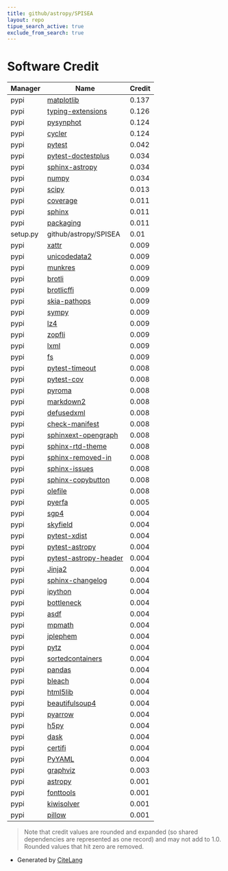 ```yaml
---
title: github/astropy/SPISEA
layout: repo
tipue_search_active: true
exclude_from_search: true
---
```

# Software Credit

|Manager|Name|Credit|
|-------|----|------|
|pypi|[matplotlib](https://matplotlib.org)|0.137|
|pypi|[typing-extensions](https://pypi.org/project/typing-extensions)|0.126|
|pypi|[pysynphot](https://github.com/spacetelescope/pysynphot)|0.124|
|pypi|[cycler](https://github.com/matplotlib/cycler)|0.124|
|pypi|[pytest](https://pypi.org/project/pytest)|0.042|
|pypi|[pytest-doctestplus](https://pypi.org/project/pytest-doctestplus)|0.034|
|pypi|[sphinx-astropy](https://pypi.org/project/sphinx-astropy)|0.034|
|pypi|[numpy](https://pypi.org/project/numpy)|0.034|
|pypi|[scipy](https://pypi.org/project/scipy)|0.013|
|pypi|[coverage](https://github.com/nedbat/coveragepy)|0.011|
|pypi|[sphinx](https://pypi.org/project/sphinx)|0.011|
|pypi|[packaging](https://pypi.org/project/packaging)|0.011|
|setup.py|github/astropy/SPISEA|0.01|
|pypi|[xattr](https://pypi.org/project/xattr)|0.009|
|pypi|[unicodedata2](https://pypi.org/project/unicodedata2)|0.009|
|pypi|[munkres](https://pypi.org/project/munkres)|0.009|
|pypi|[brotli](https://pypi.org/project/brotli)|0.009|
|pypi|[brotlicffi](https://pypi.org/project/brotlicffi)|0.009|
|pypi|[skia-pathops](https://pypi.org/project/skia-pathops)|0.009|
|pypi|[sympy](https://pypi.org/project/sympy)|0.009|
|pypi|[lz4](https://pypi.org/project/lz4)|0.009|
|pypi|[zopfli](https://pypi.org/project/zopfli)|0.009|
|pypi|[lxml](https://pypi.org/project/lxml)|0.009|
|pypi|[fs](https://pypi.org/project/fs)|0.009|
|pypi|[pytest-timeout](https://pypi.org/project/pytest-timeout)|0.008|
|pypi|[pytest-cov](https://pypi.org/project/pytest-cov)|0.008|
|pypi|[pyroma](https://pypi.org/project/pyroma)|0.008|
|pypi|[markdown2](https://pypi.org/project/markdown2)|0.008|
|pypi|[defusedxml](https://pypi.org/project/defusedxml)|0.008|
|pypi|[check-manifest](https://pypi.org/project/check-manifest)|0.008|
|pypi|[sphinxext-opengraph](https://pypi.org/project/sphinxext-opengraph)|0.008|
|pypi|[sphinx-rtd-theme](https://pypi.org/project/sphinx-rtd-theme)|0.008|
|pypi|[sphinx-removed-in](https://pypi.org/project/sphinx-removed-in)|0.008|
|pypi|[sphinx-issues](https://pypi.org/project/sphinx-issues)|0.008|
|pypi|[sphinx-copybutton](https://pypi.org/project/sphinx-copybutton)|0.008|
|pypi|[olefile](https://pypi.org/project/olefile)|0.008|
|pypi|[pyerfa](https://github.com/liberfa/pyerfa)|0.005|
|pypi|[sgp4](https://github.com/brandon-rhodes/python-sgp4)|0.004|
|pypi|[skyfield](http://github.com/brandon-rhodes/python-skyfield/)|0.004|
|pypi|[pytest-xdist](https://github.com/pytest-dev/pytest-xdist)|0.004|
|pypi|[pytest-astropy](https://pypi.org/project/pytest-astropy)|0.004|
|pypi|[pytest-astropy-header](https://pypi.org/project/pytest-astropy-header)|0.004|
|pypi|[Jinja2](https://pypi.org/project/Jinja2)|0.004|
|pypi|[sphinx-changelog](https://pypi.org/project/sphinx-changelog)|0.004|
|pypi|[ipython](https://pypi.org/project/ipython)|0.004|
|pypi|[bottleneck](https://pypi.org/project/bottleneck)|0.004|
|pypi|[asdf](https://pypi.org/project/asdf)|0.004|
|pypi|[mpmath](https://pypi.org/project/mpmath)|0.004|
|pypi|[jplephem](https://pypi.org/project/jplephem)|0.004|
|pypi|[pytz](https://pypi.org/project/pytz)|0.004|
|pypi|[sortedcontainers](https://pypi.org/project/sortedcontainers)|0.004|
|pypi|[pandas](https://pypi.org/project/pandas)|0.004|
|pypi|[bleach](https://pypi.org/project/bleach)|0.004|
|pypi|[html5lib](https://pypi.org/project/html5lib)|0.004|
|pypi|[beautifulsoup4](https://pypi.org/project/beautifulsoup4)|0.004|
|pypi|[pyarrow](https://pypi.org/project/pyarrow)|0.004|
|pypi|[h5py](https://pypi.org/project/h5py)|0.004|
|pypi|[dask](https://pypi.org/project/dask)|0.004|
|pypi|[certifi](https://pypi.org/project/certifi)|0.004|
|pypi|[PyYAML](https://pypi.org/project/PyYAML)|0.004|
|pypi|[graphviz](https://pypi.org/project/graphviz)|0.003|
|pypi|[astropy](http://astropy.org)|0.001|
|pypi|[fonttools](http://github.com/fonttools/fonttools)|0.001|
|pypi|[kiwisolver](https://github.com/nucleic/kiwi)|0.001|
|pypi|[pillow](https://python-pillow.org)|0.001|


> Note that credit values are rounded and expanded (so shared dependencies are represented as one record) and may not add to 1.0. Rounded values that hit zero are removed.


- Generated by [CiteLang](https://github.com/vsoch/citelang)
